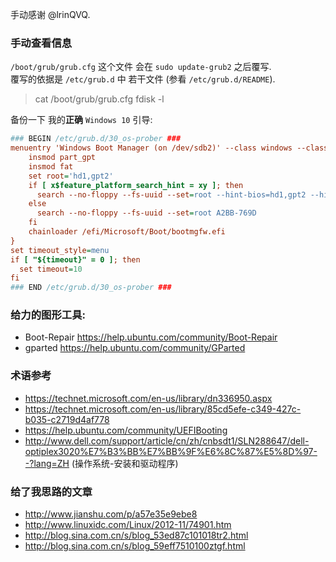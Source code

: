 手动感谢 @lrinQVQ.

### 手动查看信息
`/boot/grub/grub.cfg` 这个文件 会在 `sudo update-grub2` 之后覆写.  
覆写的依据是 `/etc/grub.d` 中 若干文件 (参看 `/etc/grub.d/README`).
> cat /boot/grub/grub.cfg
> fdisk -l

备份一下 我的**正确** `Windows 10` 引导:
``` cfg
### BEGIN /etc/grub.d/30_os-prober ###
menuentry 'Windows Boot Manager (on /dev/sdb2)' --class windows --class os $menuentry_id_option 'osprober-efi-A2BB-769D' {
	insmod part_gpt
	insmod fat
	set root='hd1,gpt2'
	if [ x$feature_platform_search_hint = xy ]; then
	  search --no-floppy --fs-uuid --set=root --hint-bios=hd1,gpt2 --hint-efi=hd1,gpt2 --hint-baremetal=ahci1,gpt2  A2BB-769D
	else
	  search --no-floppy --fs-uuid --set=root A2BB-769D
	fi
	chainloader /efi/Microsoft/Boot/bootmgfw.efi
}
set timeout_style=menu
if [ "${timeout}" = 0 ]; then
  set timeout=10
fi
### END /etc/grub.d/30_os-prober ###
```

### 给力的图形工具:
- Boot-Repair https://help.ubuntu.com/community/Boot-Repair
- gparted https://help.ubuntu.com/community/GParted

### 术语参考
- https://technet.microsoft.com/en-us/library/dn336950.aspx
- https://technet.microsoft.com/en-us/library/85cd5efe-c349-427c-b035-c2719d4af778
- https://help.ubuntu.com/community/UEFIBooting
- http://www.dell.com/support/article/cn/zh/cnbsdt1/SLN288647/dell-optiplex3020%E7%B3%BB%E7%BB%9F%E6%8C%87%E5%8D%97--?lang=ZH (操作系统-安装和驱动程序)

### 给了我思路的文章
- http://www.jianshu.com/p/a57e35e9ebe8
- http://www.linuxidc.com/Linux/2012-11/74901.htm
- http://blog.sina.com.cn/s/blog_53ed87c101018tr2.html
- http://blog.sina.com.cn/s/blog_59eff7510100ztgf.html
